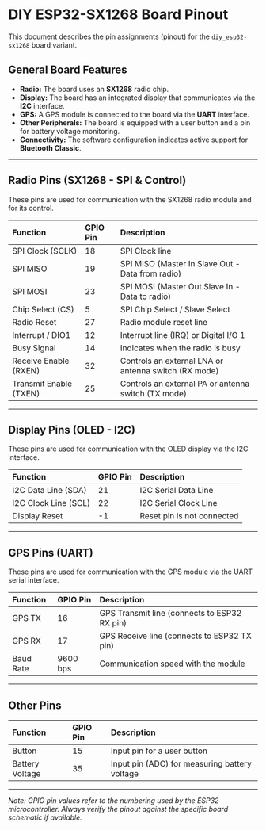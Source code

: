 # DIY ESP32-SX1268 Board Pinout

This document describes the pin assignments (pinout) for the `diy_esp32-sx1268` board variant.

## General Board Features

-   **Radio:** The board uses an **SX1268** radio chip.
-   **Display:** The board has an integrated display that communicates via the **I2C** interface.
-   **GPS:** A GPS module is connected to the board via the **UART** interface.
-   **Other Peripherals:** The board is equipped with a user button and a pin for battery voltage monitoring.
-   **Connectivity:** The software configuration indicates active support for **Bluetooth Classic**.

---

## Radio Pins (SX1268 - SPI & Control)

These pins are used for communication with the SX1268 radio module and for its control.

| Function               | GPIO Pin | Description                                          |
| :--------------------- | :------- | :--------------------------------------------------- |
| SPI Clock (SCLK)       | 18       | SPI Clock line                                       |
| SPI MISO               | 19       | SPI MISO (Master In Slave Out - Data from radio)     |
| SPI MOSI               | 23       | SPI MOSI (Master Out Slave In - Data to radio)       |
| Chip Select (CS)       | 5        | SPI Chip Select / Slave Select                       |
| Radio Reset            | 27       | Radio module reset line                              |
| Interrupt / DIO1       | 12       | Interrupt line (IRQ) or Digital I/O 1                |
| Busy Signal            | 14       | Indicates when the radio is busy                     |
| Receive Enable (RXEN)  | 32       | Controls an external LNA or antenna switch (RX mode) |
| Transmit Enable (TXEN) | 25       | Controls an external PA or antenna switch (TX mode)  |

---

## Display Pins (OLED - I2C)

These pins are used for communication with the OLED display via the I2C interface.

| Function             | GPIO Pin | Description                |
| :------------------- | :------- | :------------------------- |
| I2C Data Line (SDA)  | 21       | I2C Serial Data Line       |
| I2C Clock Line (SCL) | 22       | I2C Serial Clock Line      |
| Display Reset        | -1       | Reset pin is not connected |

---

## GPS Pins (UART)

These pins are used for communication with the GPS module via the UART serial interface.

| Function  | GPIO Pin | Description                                  |
| :-------- | :------- | :------------------------------------------- |
| GPS TX    | 16       | GPS Transmit line (connects to ESP32 RX pin) |
| GPS RX    | 17       | GPS Receive line (connects to ESP32 TX pin)  |
| Baud Rate | 9600 bps | Communication speed with the module          |

---

## Other Pins

| Function        | GPIO Pin | Description                                   |
| :-------------- | :------- | :-------------------------------------------- |
| Button          | 15       | Input pin for a user button                   |
| Battery Voltage | 35       | Input pin (ADC) for measuring battery voltage |

---

_Note: GPIO pin values refer to the numbering used by the ESP32 microcontroller. Always verify the pinout against the specific board schematic if available._
